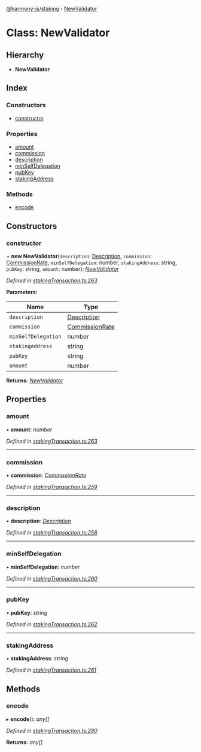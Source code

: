 [@harmony-js/staking](../globals.md) › [NewValidator](newvalidator.md)

# Class: NewValidator

## Hierarchy

* **NewValidator**

## Index

### Constructors

* [constructor](newvalidator.md#constructor)

### Properties

* [amount](newvalidator.md#amount)
* [commission](newvalidator.md#commission)
* [description](newvalidator.md#description)
* [minSelfDelegation](newvalidator.md#minselfdelegation)
* [pubKey](newvalidator.md#pubkey)
* [stakingAddress](newvalidator.md#stakingaddress)

### Methods

* [encode](newvalidator.md#encode)

## Constructors

###  constructor

\+ **new NewValidator**(`description`: [Description](description.md), `commission`: [CommissionRate](commissionrate.md), `minSelfDelegation`: number, `stakingAddress`: string, `pubKey`: string, `amount`: number): *[NewValidator](newvalidator.md)*

*Defined in [stakingTransaction.ts:263](https://github.com/FireStack-Lab/Harmony-sdk-core/blob/1e63f5a/packages/harmony-staking/src/stakingTransaction.ts#L263)*

**Parameters:**

Name | Type |
------ | ------ |
`description` | [Description](description.md) |
`commission` | [CommissionRate](commissionrate.md) |
`minSelfDelegation` | number |
`stakingAddress` | string |
`pubKey` | string |
`amount` | number |

**Returns:** *[NewValidator](newvalidator.md)*

## Properties

###  amount

• **amount**: *number*

*Defined in [stakingTransaction.ts:263](https://github.com/FireStack-Lab/Harmony-sdk-core/blob/1e63f5a/packages/harmony-staking/src/stakingTransaction.ts#L263)*

___

###  commission

• **commission**: *[CommissionRate](commissionrate.md)*

*Defined in [stakingTransaction.ts:259](https://github.com/FireStack-Lab/Harmony-sdk-core/blob/1e63f5a/packages/harmony-staking/src/stakingTransaction.ts#L259)*

___

###  description

• **description**: *[Description](description.md)*

*Defined in [stakingTransaction.ts:258](https://github.com/FireStack-Lab/Harmony-sdk-core/blob/1e63f5a/packages/harmony-staking/src/stakingTransaction.ts#L258)*

___

###  minSelfDelegation

• **minSelfDelegation**: *number*

*Defined in [stakingTransaction.ts:260](https://github.com/FireStack-Lab/Harmony-sdk-core/blob/1e63f5a/packages/harmony-staking/src/stakingTransaction.ts#L260)*

___

###  pubKey

• **pubKey**: *string*

*Defined in [stakingTransaction.ts:262](https://github.com/FireStack-Lab/Harmony-sdk-core/blob/1e63f5a/packages/harmony-staking/src/stakingTransaction.ts#L262)*

___

###  stakingAddress

• **stakingAddress**: *string*

*Defined in [stakingTransaction.ts:261](https://github.com/FireStack-Lab/Harmony-sdk-core/blob/1e63f5a/packages/harmony-staking/src/stakingTransaction.ts#L261)*

## Methods

###  encode

▸ **encode**(): *any[]*

*Defined in [stakingTransaction.ts:280](https://github.com/FireStack-Lab/Harmony-sdk-core/blob/1e63f5a/packages/harmony-staking/src/stakingTransaction.ts#L280)*

**Returns:** *any[]*

